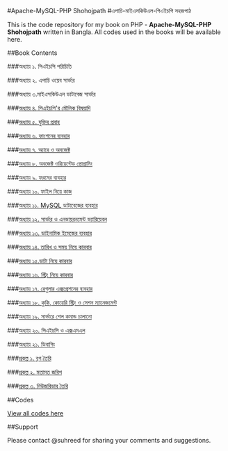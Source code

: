 #Apache-MySQL-PHP Shohojpath
#এপাচি-মাইএসকিউএল-পিএইচপি সহজপাঠ

This is the code repository for my book on PHP - **Apache-MySQL-PHP Shohojpath** written in Bangla. All codes used in the books will be available here.

##Book Contents

###অধ‍্যায় ১. পিএইচপি পরিচিতি

###অধ‍্যায় ২. এপাচি ওয়েব সার্ভার

###অধ‍্যায় ৩.মাইএসকিউএল ডাটাবেজ সার্ভার

###[অধ‍্যায় ৪. পিএইচপি'র মৌলিক বিষয়াদি](https://github.com/suhreed/PHPBook/tree/gh-pages/codes/ch04)

###[অধ‍্যায় ৫. যুক্তির প্রবাহ](https://github.com/suhreed/PHPBook/tree/gh-pages/codes/ch05)

###[অধ‍্যায় ৬. ফাংশনের ব্যবহার](https://github.com/suhreed/PHPBook/tree/gh-pages/codes/ch06)

###[অধ‍্যায় ৭. অ্যারে ও অবজেক্ট](https://github.com/suhreed/PHPBook/tree/gh-pages/codes/ch07)

###[অধ‍্যায় ৮. অবজেক্ট ওরিয়েন্টেড প্রোগ্রামিং](https://github.com/suhreed/PHPBook/tree/gh-pages/codes/ch08)

###[অধ‍্যায় ৯. ফরমের ব্যবহার](https://github.com/suhreed/PHPBook/tree/gh-pages/codes/ch09)

###[অধ‍্যায় ১০. ফাইল নিয়ে কাজ](https://github.com/suhreed/PHPBook/tree/gh-pages/codes/ch10)

###[অধ‍্যায় ১১. MySQL ডাটাবেজের ব্যবহার](https://github.com/suhreed/PHPBook/tree/gh-pages/codes/ch11)

###[অধ‍্যায় ১২. সার্ভার ও এনভায়রনমেন্ট ভ্যারিয়েবল](https://github.com/suhreed/PHPBook/tree/gh-pages/codes/ch12)

###[অধ‍্যায় ১৩. ডাইনামিক ইমেজের ব্যবহার](https://github.com/suhreed/PHPBook/tree/gh-pages/codes/ch13)

###[অধ‍্যায় ১৪. তারিখ ও সময় নিয়ে কারবার](https://github.com/suhreed/PHPBook/tree/gh-pages/codes/ch14)

###[অধ‍্যায় ১৫.ডাটা নিয়ে কারবার](https://github.com/suhreed/PHPBook/tree/gh-pages/codes/ch15)

###[অধ‍্যায় ১৬. স্ট্রিং নিয়ে কারবার](https://github.com/suhreed/PHPBook/tree/gh-pages/codes/ch16)

###[অধ‍্যায় ১৭. রেগুলার এক্সপ্রেশনের ব্যবহার](https://github.com/suhreed/PHPBook/tree/gh-pages/codes/ch17)

###[অধ‍্যায় ১৮. কুকি, কোয়েরি স্ট্রিং ও সেশন ম্যানেজমেন্ট](https://github.com/suhreed/PHPBook/tree/gh-pages/codes/ch18)

###[অধ‍্যায় ১৯. সার্ভারে শেল কমান্ড চালানো](https://github.com/suhreed/PHPBook/tree/gh-pages/codes/ch19)

###[অধ‍্যায় ২০. পিএইচপি ও এক্সএমএল](https://github.com/suhreed/PHPBook/tree/gh-pages/codes/ch20)

###[অধ‍্যায় ২১. ডিবাগিং](https://github.com/suhreed/PHPBook/tree/gh-pages/codes/ch21)

###[প্রকল্প ১. ব্লগ তৈরি ](https://github.com/suhreed/PHPBook/tree/gh-pages/codes/project1)

###[প্রকল্প ২. মতামত জরিপ](https://github.com/suhreed/PHPBook/tree/gh-pages/codes/Project2)

###[প্রকল্প ৩. নিউজরিডার তৈরি](https://github.com/suhreed/PHPBook/tree/gh-pages/codes/Project3)

##Codes

[View all codes here](https://github.com/suhreed/PHPBook/tree/gh-pages/codes)

##Support

Please contact @suhreed for sharing your comments and suggestions.
